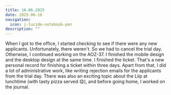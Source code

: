 ```yaml
---
title: 16.06.2025
date: 2025-06-16
navigation:
  icon: i-lucide-notebook-pen
description: ""
---
```


When I got to the office, I started checking to see if there were any new applicants. Unfortunately, there weren't. So we had to cancel the trial day. Otherwise, I continued working on the AOZ-37. I finished the mobile design and the desktop design at the same time. I finished the ticket. That's a new personal record for finishing a ticket within three days. Apart from that, I did a lot of administrative work, like writing rejection emails for the applicants from the trial day. There was also an exciting topic about the Liip at lunchtime (with tasty pizza served 😋), and before going home, I worked on the journal.

